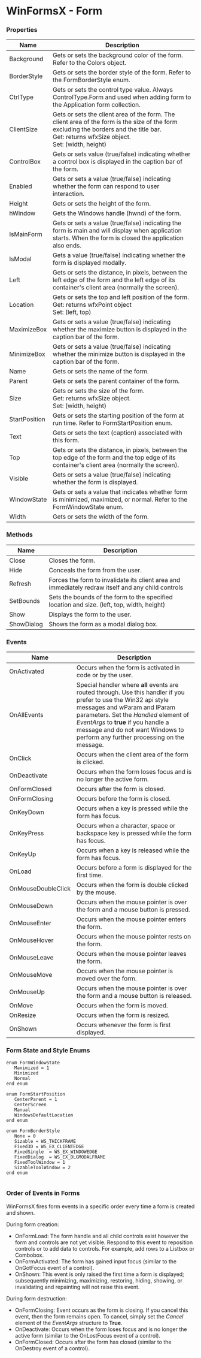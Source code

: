 # WinFormsX - Form

### Properties

| Name       | Description |
| ---------- | ----------- |
| Background    | Gets or sets the background color of the form. Refer to the Colors object. |
| BorderStyle   | Gets or sets the border style of the form. Refer to the FormBorderStyle enum. |
| CtrlType      | Gets or sets the control type value. Always ControlType.Form and used when adding form to the Application form collection. |
| ClientSize    | Gets or sets the client area of the form.  The client area of the form is the size of the form excluding the borders and the title bar.<br />Get: returns wfxSize object.<br />Set: (width, height) |
| ControlBox    | Gets or sets value (true/false) indicating whether a control box is displayed in the caption bar of the form. |
| Enabled       | Gets or sets a value (true/false) indicating whether the form can respond to user interaction. |
| Height        | Gets or sets the height of the form. |
| hWindow       | Gets the Windows handle (hwnd) of the form. |
| IsMainForm    | Gets or sets a value (true/false) indicating the form is main and will display when application starts. When the form is closed the application also ends. |
| IsModal       | Gets a value (true/false) indicating whether the form is displayed modally. |
| Left          | Gets or sets the distance, in pixels, between the left edge of the form and the left edge of its container's client area (normally the screen). |
| Location      | Gets or sets the top and left position of the form.<br />Get: returns wfxPoint object <br />Set: (left, top) |
| MaximizeBox   | Gets or sets a value (true/false) indicating whether the maximize button is displayed in the caption bar of the form. |
| MinimizeBox   | Gets or sets a value (true/false) indicating whether the minimize button is displayed in the caption bar of the form. |
| Name          | Gets or sets the name of the form. |
| Parent        | Gets or sets the parent container of the form. |
| Size          | Gets or sets the size of the form.<br />Get: returns wfxSize object.<br />Set: (width, height) |
| StartPosition | Gets or sets the starting position of the form at run time. Refer to FormStartPosition enum. |
| Text          | Gets or sets the text (caption) associated with this form. |
| Top           | Gets or sets the distance, in pixels, between the top edge of the form and the top edge of its container's client area (normally the screen). |
| Visible       | Gets or sets a value (true/false) indicating whether the form is displayed. |
| WindowState   | Gets or sets a value that indicates whether form is minimized, maximized, or normal. Refer to the FormWindowState enum. |
| Width         | Gets or sets the width of the form. |

### Methods

| Name       | Description                                                  |
| ---------- | ------------------------------------------------------------ |
| Close      | Closes the form.                                             |
| Hide       | Conceals the form from the user.                             |
| Refresh    | Forces the form to invalidate its client area and immediately redraw itself and any child controls |
| SetBounds  | Sets the bounds of the form to the specified location and size. (left, top, width, height) |
| Show       | Displays the form to the user.                               |
| ShowDialog | Shows the form as a modal dialog box.                        |

### Events

| Name | Description |
| ---- | ----------- |
| OnActivated     | Occurs when the form is activated in code or by the user. |
| OnAllEvents     | Special handler where **all** events are routed through. Use this handler if you prefer to use the Win32 api style messages and wParam and lParam parameters. Set the *Handled* element of *EventArgs* to **true** if you handle a message and do not want Windows to perform any further processing on the message. |
| OnClick     | Occurs when the client area of the form is clicked. |
| OnDeactivate     | Occurs when the form loses focus and is no longer the active form. |
| OnFormClosed     | Occurs after the form is closed. |
| OnFormClosing     | Occurs before the form is closed. |
| OnKeyDown | Occurs when a key is pressed while the form has focus. |
| OnKeyPress | Occurs when a character, space or backspace key is pressed while the form has focus. |
| OnKeyUp | Occurs when a key is released while the form has focus. |
| OnLoad     | Occurs before a form is displayed for the first time. |
| OnMouseDoubleClick     | Occurs when the form is double clicked by the mouse. |
| OnMouseDown     | Occurs when the mouse pointer is over the form and a mouse button is pressed. |
| OnMouseEnter   | Occurs when the mouse pointer enters the form. |
| OnMouseHover  | Occurs when the mouse pointer rests on the form. |
| OnMouseLeave  | Occurs when the mouse pointer leaves the form. |
| OnMouseMove     | Occurs when the mouse pointer is moved over the form. |
| OnMouseUp     | Occurs when the mouse pointer is over the form and a mouse button is released. |
| OnMove     | Occurs when the form is moved. |
| OnResize     | Occurs when the form is resized. |
| OnShown     | Occurs whenever the form is first displayed. |

### Form State and Style Enums
````
enum FormWindowState
   Maximized = 1
   Minimized
   Normal
end enum

enum FormStartPosition
   CenterParent = 1
   CenterScreen
   Manual
   WindowsDefaultLocation
end enum

enum FormBorderStyle
   None	= 0
   Sizable = WS_THICKFRAME	
   Fixed3D = WS_EX_CLIENTEDGE	
   FixedSingle	= WS_EX_WINDOWEDGE	
   FixedDialog	= WS_EX_DLGMODALFRAME
   FixedToolWindow = 1
   SizableToolWindow = 2
end enum


````
### Order of Events in Forms
WinFormsX fires form events in a specific order every time a form is created and shown. 

During form creation:
- OnFormLoad: The form handle and all child controls exist however the form and controls are not yet visible. Respond to this event to reposition controls or to add data to controls. For example, add rows to a Listbox or Combobox. 
- OnFormActivated: The form has gained input focus (similar to the OnGotFocus event of a control).
- OnShown: This event is only raised the first time a form is displayed; subsequently minimizing, maximizing, restoring, hiding, showing, or invalidating and repainting will not raise this event. 

During form destruction:
- OnFormClosing: Event occurs as the form is closing. If you cancel this event, then the form remains open. To cancel, simply set the *Cancel* element of the *EventArgs* structure to **True**.
- OnDeactivate: Occurs when the form loses focus and is no longer the active form (similar to the OnLostFocus event of a control).
- OnFormClosed: Occurs after the form has closed (similar to the OnDestroy event of a control).

